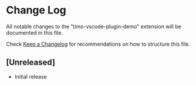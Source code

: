 # Change Log

All notable changes to the "timo-vscode-plugin-demo" extension will be documented in this file.

Check [Keep a Changelog](http://keepachangelog.com/) for recommendations on how to structure this file.

## [Unreleased]

- Initial release